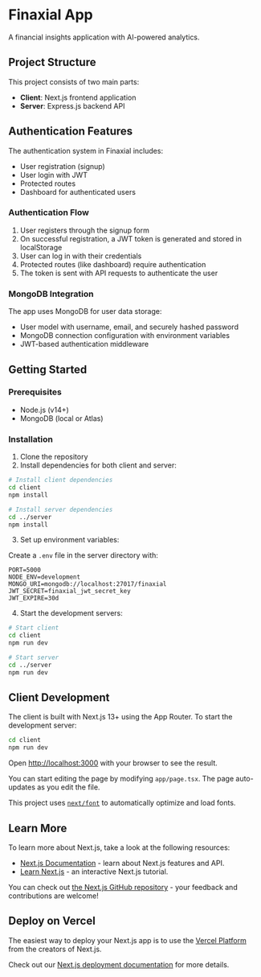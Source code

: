 # Finaxial App

A financial insights application with AI-powered analytics.

## Project Structure

This project consists of two main parts:

- **Client**: Next.js frontend application
- **Server**: Express.js backend API

## Authentication Features

The authentication system in Finaxial includes:

- User registration (signup)
- User login with JWT
- Protected routes
- Dashboard for authenticated users

### Authentication Flow

1. User registers through the signup form
2. On successful registration, a JWT token is generated and stored in localStorage
3. User can log in with their credentials
4. Protected routes (like dashboard) require authentication
5. The token is sent with API requests to authenticate the user

### MongoDB Integration

The app uses MongoDB for user data storage:

- User model with username, email, and securely hashed password
- MongoDB connection configuration with environment variables
- JWT-based authentication middleware

## Getting Started

### Prerequisites

- Node.js (v14+)
- MongoDB (local or Atlas)

### Installation

1. Clone the repository
2. Install dependencies for both client and server:

```bash
# Install client dependencies
cd client
npm install

# Install server dependencies
cd ../server
npm install
```

3. Set up environment variables:

Create a `.env` file in the server directory with:

```
PORT=5000
NODE_ENV=development
MONGO_URI=mongodb://localhost:27017/finaxial
JWT_SECRET=finaxial_jwt_secret_key
JWT_EXPIRE=30d
```

4. Start the development servers:

```bash
# Start client
cd client
npm run dev

# Start server
cd ../server
npm run dev
```

## Client Development

The client is built with Next.js 13+ using the App Router. To start the development server:

```bash
cd client
npm run dev
```

Open [http://localhost:3000](http://localhost:3000) with your browser to see the result.

You can start editing the page by modifying `app/page.tsx`. The page auto-updates as you edit the file.

This project uses [`next/font`](https://nextjs.org/docs/app/building-your-application/optimizing/fonts) to automatically optimize and load fonts.

## Learn More

To learn more about Next.js, take a look at the following resources:

- [Next.js Documentation](https://nextjs.org/docs) - learn about Next.js features and API.
- [Learn Next.js](https://nextjs.org/learn) - an interactive Next.js tutorial.

You can check out [the Next.js GitHub repository](https://github.com/vercel/next.js) - your feedback and contributions are welcome!

## Deploy on Vercel

The easiest way to deploy your Next.js app is to use the [Vercel Platform](https://vercel.com/new?utm_medium=default-template&filter=next.js&utm_source=create-next-app&utm_campaign=create-next-app-readme) from the creators of Next.js.

Check out our [Next.js deployment documentation](https://nextjs.org/docs/app/building-your-application/deploying) for more details.
